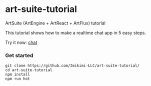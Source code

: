 # art-suite-tutorial
ArtSuite (ArtEngine + ArtReact + ArtFlux) tutorial

This tutorial shows how to make a realtime chat app in 5 easy steps.

Try it now: [chat](http://imikimi-llc.github.io/art-suite-tutorial/chat/)

### Get started

```
git clone https://github.com/Imikimi-LLC/art-suite-tutorial/
cd art-suite-tutorial
npm install
npm run hot
```
